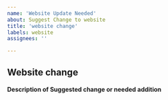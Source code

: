 ```yaml
---
name: 'Website Update Needed'
about: Suggest Change to website
title: 'website change'
labels: website
assignees: ''

---
```


<!-- All software-based projects submitted must be open source and freely available for public use -->

## Website change
#### Description of Suggested change or needed addition
